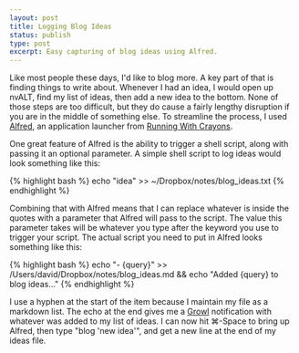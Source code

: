 ```yaml
---
layout: post
title: Logging Blog Ideas 
status: publish
type: post
excerpt: Easy capturing of blog ideas using Alfred.
---
```

Like most people these days, I'd like to blog more. A key part of that is finding things to write about. Whenever I had an idea, I would open up nvALT, find my list of ideas, then add a new idea to the bottom. None of those steps are too difficult, but they do cause a fairly lengthy disruption if you are in the middle of something else. To streamline the process, I used [Alfred][alfred], an application launcher from [Running With Crayons][rwc].

One great feature of Alfred is the ability to trigger a shell script, along with passing it an optional parameter. A simple shell script to log ideas would look something like this:

{% highlight bash %}
	echo "idea" >> ~/Dropbox/notes/blog_ideas.txt
{% endhighlight %}

Combining that with Alfred means that I can replace whatever is inside the quotes with a parameter that Alfred will pass to the script. The value this parameter takes will be whatever you type after the keyword you use to trigger your script. The actual script you need to put in Alfred looks something like this:

{% highlight bash %}
echo "- {query}" >> /Users/david/Dropbox/notes/blog_ideas.md 
    && echo "Added {query} to blog ideas…"
{% endhighlight %}

I use a hyphen at the start of the item because I maintain my file as a markdown list. The echo at the end gives me a [Growl][grwl] notification with whatever was added to my list of ideas.
I can now hit ⌘-Space to bring up Alfred, then type "blog 'new idea'", and get a new line at the end of my ideas file.

[alfred]: http://www.alfredapp.com/
[rwc]: http://www.runningwithcrayons.com/
[grwl]: http://growl.info/
